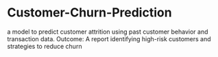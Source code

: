 # Customer-Churn-Prediction
a model to predict customer attrition using past customer behavior and transaction data.
Outcome: A report identifying high-risk customers and strategies to reduce churn
